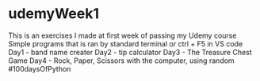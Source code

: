 # udemyWeek1
This is an exercises I made at first week of passing my Udemy course
Simple programs that is ran by standard terminal or ctrl + F5 in VS code
Day1 - band name creater
Day2 - tip calculator
Day3 - The Treasure Chest Game
Day4 - Rock, Paper, Scissors with the computer, using random
#100daysOfPython
